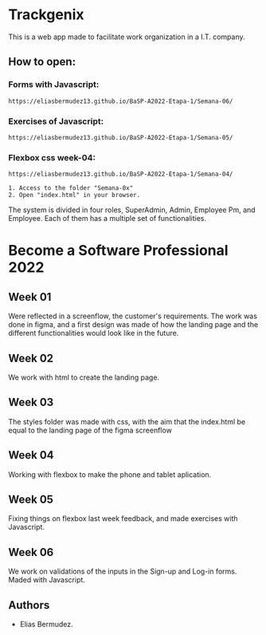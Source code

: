 # Trackgenix
This is a web app made to facilitate work organization in a I.T. company.

## How to open:
### Forms with Javascript:
```
https://eliasbermudez13.github.io/BaSP-A2022-Etapa-1/Semana-06/
```
### Exercises of Javascript:
```
https://eliasbermudez13.github.io/BaSP-A2022-Etapa-1/Semana-05/
```
### Flexbox css week-04:
```
https://eliasbermudez13.github.io/BaSP-A2022-Etapa-1/Semana-04/
```
```
1. Access to the folder "Semana-0x"
2. Open "index.html" in your browser.
```
The system is divided in four roles, SuperAdmin, Admin, Employee Pm, and Employee.
Each of them has a multiple set of functionalities.
# Become a Software Professional 2022

## Week 01
Were reflected in a screenflow, the customer's requirements.
The work was done in figma, and a first design was made of how the landing page and the different functionalities would look like in the future.
## Week 02
We work with html to create the landing page.
## Week 03
The styles folder was made with css, with the aim that the index.html be equal to the landing page of the figma screenflow
## Week 04
Working with flexbox to make the phone and tablet aplication.
## Week 05
Fixing things on flexbox last week feedback, and made exercises with Javascript.
## Week 06
We work on validations of the inputs in the Sign-up and Log-in forms. Maded with Javascript.
## Authors
- Elias Bermudez.